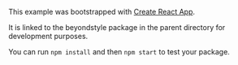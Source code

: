 This example was bootstrapped with [Create React App](https://github.com/facebook/create-react-app).

It is linked to the beyondstyle package in the parent directory for development purposes.

You can run `npm install` and then `npm start` to test your package.
